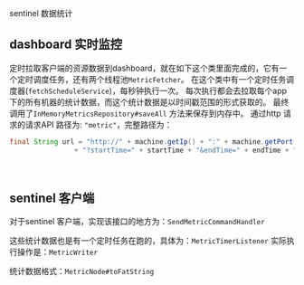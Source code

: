 sentinel 数据统计

## dashboard 实时监控

定时拉取客户端的资源数据到dashboard，就在如下这个类里面完成的，它有一个定时调度任务，还有两个线程池`MetricFetcher`。
在这个类中有一个定时任务调度器(`fetchScheduleService`)，每秒钟执行一次。
每次执行都会去拉取每个app 下的所有机器的统计数据，而这个统计数据是以时间戳范围的形式获取的。
最终调用了`InMemoryMetricsRepository#saveAll` 方法来保存到内存中。
通过http 请求的请求API 路径为: `"metric"`，完整路径为：

```java
final String url = "http://" + machine.getIp() + ":" + machine.getPort() + "/" + METRIC_URL_PATH
                + "?startTime=" + startTime + "&endTime=" + endTime + "&refetch=" + false;
```

​    

## sentinel 客户端

对于sentinel 客户端，实现该接口的地方为：`SendMetricCommandHandler`

这些统计数据也是有一个定时任务在跑的，具体为：`MetricTimerListener`
实际执行操作是：`MetricWriter`

统计数据格式：`MetricNode#toFatString`